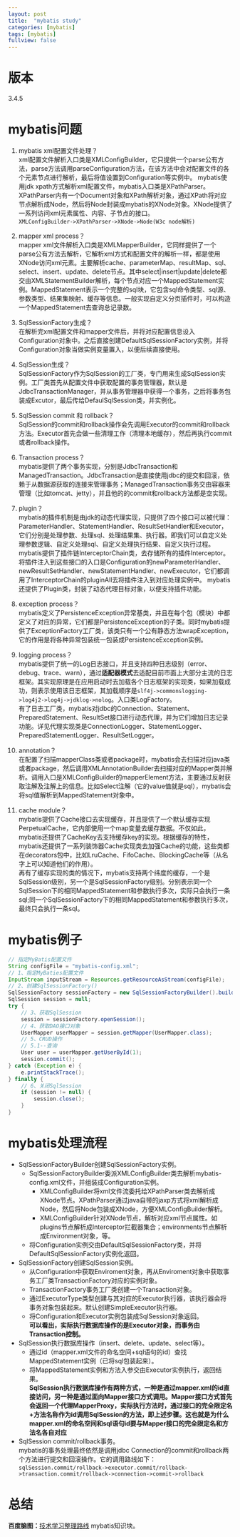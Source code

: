 ```yaml
---
layout: post
title:  "mybatis study"
categories: [mybatis]
tags: [mybatis]
fullview: false
---
```

# 版本
3.4.5

# mybatis问题

1. mybatis xml配置文件处理？  
   xml配置文件解析入口类是XMLConfigBuilder，它只提供一个parse公有方法，parse方法调用parseConfiguration方法，在该方法中会对配置文件的各个元素节点进行解析，最后将值设置到Configuration等实例中。
   mybatis使用jdk xpath方式解析xml配置文件，mybatis入口类是XPathParser。XPathParser内有一个Document对象和XPath解析对象，通过XPath将对应节点解析成Node，然后将Node封装成mybatis的XNode对象。XNode提供了一系列访问xml元素属性、内容、子节点的接口。  
   `XMLConfigBuilder->XPathParser->XNode->Node(W3c node解析)`
2. mapper xml process？  
   ​mapper xml文件解析入口类是XMLMapperBuilder，它同样提供了一个parse公有方法去解析，它解析xml方式和配置文件的解析一样，都是使用XNode访问xml元素。主要解析cache、parameterMap、resultMap、sql、select、insert、update、delete节点。其中select|insert|update|delete都交由XMLStatementBuilder解析，每个节点对应一个MappedStatement实例。MappedStatement表示一个完整的sql块，它包含sql命令类型、sql源、参数类型、结果集映射、缓存等信息。一般实现自定义分页插件时，可以构造一个MappedStatement去查询总记录数。

3. SqlSessionFactory生成？  
   在解析完xml配置文件和mapper文件后，并将对应配置信息设入Configuration对象中。之后直接创建DefaultSqlSessionFactory实例，并将Configuration对象当做实例变量置入，以便后续直接使用。

4. SqlSession生成？  
   SqlSessionFactory作为SqlSession的工厂类，专门用来生成SqlSession实例。工厂类首先从配置文件中获取配置的事务管理器，默认是JdbcTransactionManager，并从事务管理器中获得一个事务，之后将事务包装成Excutor，最后传给DefaulSqlSession类，并实例化。
5. SqlSession commit 和 rollback？  
   SqlSession的commit和rollback操作会先调用Executor的commit和rollback方法。Executor首先会做一些清理工作（清理本地缓存），然后再执行commit或者rollback操作。
6. Transaction process？  
   mybatis提供了两个事务实现，分别是JdbcTransaction和ManagedTransaction。JdbcTransaction是直接使用jdbc的提交和回滚，依赖于从数据源获取的连接来管理事务；ManagedTransaction事务交由容器来管理（比如tomcat、jetty），并且他的的commit和rollback方法都是空实现。
7. plugin？  
   mybatis的插件机制是由jdk的动态代理实现，只提供了四个接口可以被代理：ParameterHandler、StatementHandler、ResultSetHandler和Executor，它们分别是处理参数、处理sql、处理结果集、执行器。即我们可以自定义处理参数逻辑、自定义处理sql、自定义处理执行结果、自定义执行过程。  
   mybatis提供了插件链InterceptorChain类，去存储所有的插件Interceptor。将插件注入到这些接口的入口是Configuration的newParameterHandler、newResultSetHandler、newStatementHandler、newExecutor，它们都调用了InterceptorChain的pluginAll去将插件注入到对应处理实例中。
   mybatis还提供了Plugin类，封装了动态代理目标对象，以便支持插件功能。

8. exception process？  
   mybatis定义了PersistenceException异常基类，并且在每个包（模块）中都定义了对应的异常，它们都是PersistenceException的子类。同时mybatis提供了ExceptionFactory工厂类，该类只有一个公有静态方法wrapException，它的作用是将各种异常包装统一包装成PersistenceException实例。
9. logging process？  
  mybatis提供了统一的Log日志接口，并且支持四种日志级别（error、debug、trace、warn），通过**适配器模式**去适配目前市面上大部分主流的日志框架。其实现原理是在应用启动时去加载各个日志框架的实现类，如果加载成功，则表示使用该日志框架，其加载顺序是`slf4j->commonslogging->log4j2->log4j->jdklog->nolog`。入口类LogFactory。  
  有了日志工厂类，mybatis对jdbc的Connection、Statement、PreparedStatement、ResultSet接口进行动态代理，并为它们增加日志记录功能。详见代理实现类是ConnectionLogger、StatementLogger、PreparedStatementLogger、ResultSetLogger。
10. annotation？  
   在配置了扫描mapperClass类或者package时，mybatis会去扫描对应java类或者package，然后调用XMLAnnotationBuilder去扫描对应的Mapper类并解析。调用入口是XMLConfigBuilder的mapperElement方法，主要通过反射获取注解及注解上的信息。比如Select注解（它的value值就是sql），mybatis会将sql值解析到MappedStatement对象中。
11. cache module？  
   mybatis提供了Cache接口去实现缓存，并且提供了一个默认缓存实现PerpetualCache，它内部使用一个map变量去缓存数据。不仅如此，mybatis还提供了CacheKey去支持缓存key的实现。根据缓存的特性，mybatis还提供了一系列装饰器Cache实现类去加强Cache的功能，这些类都在decorators包中，比如LruCache、FifoCache、BlockingCache等（从名字上可以知道他们的作用）。  
   再有了缓存实现的类的情况下，mybatis支持两个纬度的缓存，一个是SqlSession级别，另一个是SqlSessionFactory级别。分别表示同一个SqlSession下的相同MappedStatement和参数执行多次，实际只会执行一条sql;同一个SqlSessionFactory下的相同MappedStatement和参数执行多次，最终只会执行一条sql。
#  mybatis例子

```java 
// 指定MyBatis配置文件
String configFile = "mybatis-config.xml";
// 1、指定MyBaties配置文件
InputStream inputStream = Resources.getResourceAsStream(configFile);
// 2、创建SqlSessionFactory()
SqlSessionFactory sessionFactory = new SqlSessionFactoryBuilder().build(inputStream);
SqlSession session = null;
try {
	// 3、获取SqlSession
	session = sessionFactory.openSession();
	// 4、获取DAO接口对象
	UserMapper userMapper = session.getMapper(UserMapper.class);
	// 5、CRUD操作
	// 5.1--查询
	User user = userMapper.getUserById(1);
	session.commit();
} catch (Exception e) {
	e.printStackTrace();
} finally {
	// 6、关闭SqlSession
	if (session != null) {
		session.close();
	}
}
```

#  mybatis处理流程
* SqlSessionFactoryBuilder创建SqlSessionFactory实例。
  * SqlSessionFactoryBuilder委派XMLConfigBuilder类去解析mybatis-config.xml文件，并组装成Configuration实例。
    * XMLConfigBuilder将xml文件流委托给XPathParser类去解析成XNode节点。XPathParser通过java自带的jaxp方式将xml解析成Node，然后将Node包装成XNode，方便XMLConfigBuilder解析。
    * XMLConfigBuilder针对XNode节点，解析对应xml节点属性。如plugins节点解析成Interceptor拦截器集合；environments节点解析成Environment对象，等。
  * 将Configuration实例交由DefaultSqlSessionFactory类，并将DefaultSqlSessionFactory实例化返回。
* SqlSessionFactory创建SqlSession实例。
  * 从Configuration中获取Enviroment对象，再从Enviroment对象中获取事务工厂类TransactionFactory对应的实例对象。
  * TransactionFactory事务工厂类创建一个Transaction对象。
  * 通过ExecutorType类型创建与其对应的Executor执行器，该执行器会将事务对象包装起来。默认创建SimpleExecutor执行器。
  * 将Configuration和Executor实例包装成SqlSession对象返回。  
    **可以看出，实际执行数据库操作的是Executor对象，而事务由Transaction控制。**
* SqlSession执行数据库操作（insert、delete、update、select等）。
  * 通过id（mapper.xml文件的命名空间+sql语句的id）查找MappedStatement实例（已将sql包装起来）。
  * 将MappedStatement实例和方法入参交由Executor实例执行，返回结果。  
    **SqlSession执行数据库操作有两种方式，一种是通过mapper.xml的id直接访问，另一种是通过面向Mapper接口方式调用。Mapper接口方式首先会返回一个代理MapperProxy，实际执行方法时，通过接口的完全限定名+方法名称作为id调用SqlSession的方法，即上述步骤。这也就是为什么mapper.xml的命名空间和sql语句id要与Mapper接口的完全限定名和方法名各自对应**
* SqlSession commit/rollback事务。  
  mybatis的事务处理最终依然是调用jdbc Connection的commit和rollback两个方法进行提交和回滚操作。它的调用路线如下：  
  `sqlSession.commit/rollback->executor.commit/rollback->transaction.commit/rollback->connection->commit->rollback`

#  总结
**百度脑图：**[技术学习整理路线](http://naotu.baidu.com/file/2eab9acbf1192229072dbc68eefe641b) mybatis知识块。